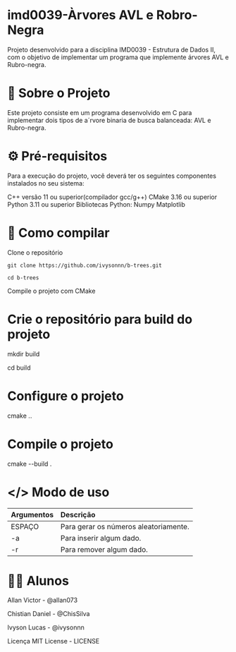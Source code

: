 # imd0039-Àrvores AVL e Robro-Negra
Projeto desenvolvido para a disciplina IMD0039 - Estrutura de Dados II, com o objetivo de implementar um programa que implemente árvores AVL e Rubro-negra.

# 📖 Sobre o Projeto
Este projeto consiste em um programa desenvolvido em C para implementar dois tipos de a´rvore binaria de busca balanceada: AVL e Rubro-negra.

# ⚙️ Pré-requisitos
Para a execução do projeto, você deverá ter os seguintes componentes instalados no seu sistema:

C++ versão 11 ou superior(compilador gcc/g++)
CMake 3.16 ou superior
Python 3.11 ou superior
Bibliotecas Python:
Numpy
Matplotlib

# 🚀 Como compilar
Clone o repositório

    git clone https://github.com/ivysonnn/b-trees.git 
    
    cd b-trees
Compile o projeto com CMake

  # Crie o repositório para build do projeto
  mkdir build
  
  cd build
  
  # Configure o projeto
  cmake ..
  
  # Compile o projeto
  cmake --build .


# </> Modo de uso
| Argumentos | Descrição |
|:-----------|:----------|
|ESPAÇO	| Para gerar os números aleatoriamente. |
|-a | Para inserir algum dado. |
|-r | Para remover algum dado. |

# 👨‍💻 Alunos
Allan Victor - @allan073

Chistian Daniel - @ChisSilva

Ivyson Lucas - @ivysonnn

Licença
MIT License - LICENSE

